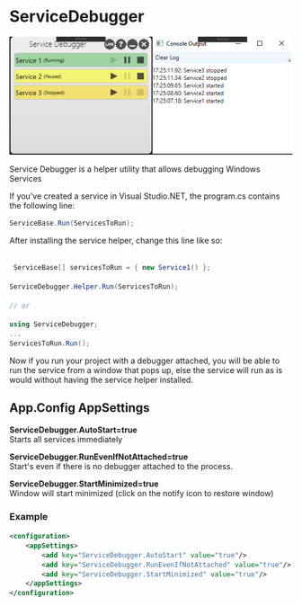 # ServiceDebugger

![Screen Shot](Graphics/screenshot.png)

Service Debugger is a helper utility that allows debugging Windows Services

If you've created a service in Visual Studio.NET, the program.cs contains the following line:
```csharp 
ServiceBase.Run(ServicesToRun);
```

After installing the service helper, change this line like so:
<br>

```csharp

 ServiceBase[] servicesToRun = { new Service1() };
 
ServiceDebugger.Helper.Run(ServicesToRun);

// or

using ServiceDebugger;
...
ServicesToRun.Run();
```

Now if you run your project with a debugger attached, you will be able to run the
service from a window that pops up, else the service will run as is would without
having the service helper installed.

## App.Config AppSettings
**ServiceDebugger.AutoStart=true**<br>
Starts all services immediately

**ServiceDebugger.RunEvenIfNotAttached=true**<br>
Start's even if there is no debugger attached to the process.

**ServiceDebugger.StartMinimized=true**<br>
Window will start minimized (click on the notify icon to restore window)

### Example
```xml
<configuration>
	<appSettings>
		<add key="ServiceDebugger.AutoStart" value="true"/>
		<add key="ServiceDebugger.RunEvenIfNotAttached" value="true"/>
		<add key="ServiceDebugger.StartMinimized" value="true"/>
	</appSettings>
</configuration>
